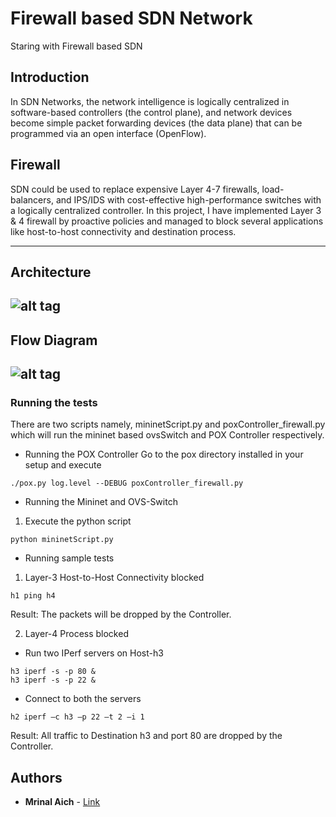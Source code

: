 # Firewall based SDN Network
Staring with Firewall based SDN

## Introduction
In SDN Networks, the network intelligence is logically centralized in software-based controllers (the control plane), and network devices become simple packet forwarding devices (the data plane) that can be programmed via an open interface (OpenFlow).

## Firewall
SDN could be used to replace expensive Layer 4-7 firewalls, load-balancers, and IPS/IDS with cost-effective high-performance switches with a logically centralized controller.
In this project, I have implemented Layer 3 & 4 firewall by proactive policies and managed to block several applications like host-to-host connectivity and destination process.

---
## Architecture
![alt tag](https://github.com/MrinalAich/SDN/blob/master/Architecture.png)
---
## Flow Diagram
![alt tag](https://github.com/MrinalAich/SDN/blob/master/Flow_Diagram.png)
---

### Running the tests
There are two scripts namely, mininetScript.py and poxController_firewall.py which will run the mininet based ovsSwitch and POX Controller respectively.

* Running the POX Controller
Go to the pox directory installed in your setup and execute
```
./pox.py log.level --DEBUG poxController_firewall.py
```

* Running the Mininet and OVS-Switch
1. Execute the python script  
```
python mininetScript.py
```
  
* Running sample tests  
1. Layer-3 Host-to-Host Connectivity blocked  
```
h1 ping h4
```
Result: The packets will be dropped by the Controller.  

2. Layer-4 Process blocked
* Run two IPerf servers on Host-h3  
```
h3 iperf -s -p 80 &
h3 iperf -s -p 22 &
```

* Connect to both the servers  
```h2 iperf –c h3 –p 80 –t 2 –i 1
h2 iperf –c h3 –p 22 –t 2 –i 1
```
Result: All traffic to Destination h3 and port 80 are dropped by the Controller.  


## Authors
* **Mrinal Aich** - [Link](http://cse.iith.ac.in/)
